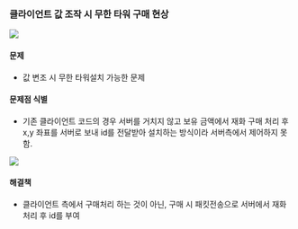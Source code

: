 ### 클라이언트 값 조작 시 무한 타워 구매 현상

![](https://velog.velcdn.com/images/r_louis/post/3aafa108-d3be-453f-8787-608b0961586f/image.png)

#### 문제

- 값 변조 시 무한 타워설치 가능한 문제

#### 문제점 식별

- 기존 클라이언트 코드의 경우 서버를 거치지 않고 보유 금액에서 재화 구매 처리 후 x,y 좌표를 서버로 보내 id를 전달받아
  설치하는 방식이라 서버측에서 제어하지 못함.

![](https://velog.velcdn.com/images/r_louis/post/4654d967-dbba-424b-97b5-eef13716f6c3/image.png)

#### 해결책
- 클라이언트 측에서 구매처리 하는 것이 아닌, 구매 시 패킷전송으로 서버에서 재화처리 후 id를 부여
